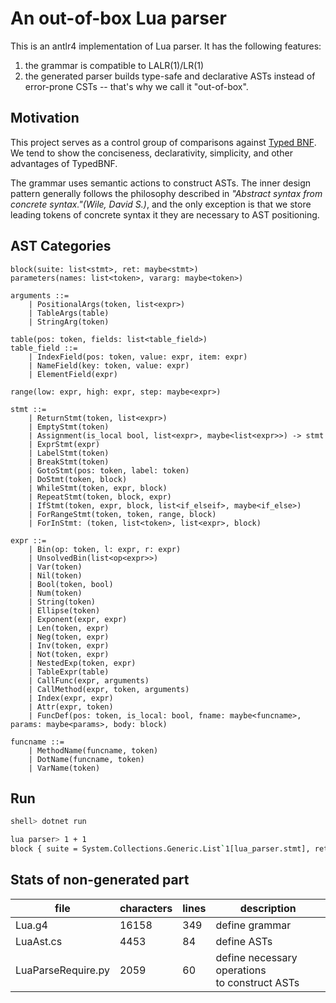 # An out-of-box Lua parser

This is an antlr4 implementation of Lua parser. It has the following features:

1. the grammar is compatible to LALR(1)/LR(1)
2. the generated parser builds type-safe and declarative ASTs instead of error-prone CSTs -- that's why we call it "out-of-box".

## Motivation

This project serves as a control group of comparisons against [Typed BNF](https://github.com/thautwarm/Typed-BNF/blob/main/runtests/lua.tbnf). We tend to show the conciseness, declarativity, simplicity, and other advantages of TypedBNF.

The grammar uses semantic actions to construct ASTs. The inner design pattern generally follows the philosophy described in *"Abstract syntax from concrete syntax."(Wile, David S.)*, and the only exception is that we store leading tokens of concrete syntax it they are necessary to AST positioning.

## AST Categories

```asdl
block(suite: list<stmt>, ret: maybe<stmt>)
parameters(names: list<token>, vararg: maybe<token>)

arguments ::=
    | PositionalArgs(token, list<expr>)
    | TableArgs(table)
    | StringArg(token)

table(pos: token, fields: list<table_field>)
table_field ::=
    | IndexField(pos: token, value: expr, item: expr)
    | NameField(key: token, value: expr)
    | ElementField(expr)

range(low: expr, high: expr, step: maybe<expr>)

stmt ::=
    | ReturnStmt(token, list<expr>)
    | EmptyStmt(token)
    | Assignment(is_local bool, list<expr>, maybe<list<expr>>) -> stmt
    | ExprStmt(expr)
    | LabelStmt(token)
    | BreakStmt(token)
    | GotoStmt(pos: token, label: token)
    | DoStmt(token, block)
    | WhileStmt(token, expr, block)
    | RepeatStmt(token, block, expr)
    | IfStmt(token, expr, block, list<if_elseif>, maybe<if_else>)
    | ForRangeStmt(token, token, range, block)
    | ForInStmt: (token, list<token>, list<expr>, block)

expr ::=
    | Bin(op: token, l: expr, r: expr)
    | UnsolvedBin(list<op<expr>>)
    | Var(token)
    | Nil(token)
    | Bool(token, bool)
    | Num(token)
    | String(token)
    | Ellipse(token)
    | Exponent(expr, expr)
    | Len(token, expr)
    | Neg(token, expr)
    | Inv(token, expr)
    | Not(token, expr)
    | NestedExp(token, expr)
    | TableExpr(table)
    | CallFunc(expr, arguments)
    | CallMethod(expr, token, arguments)
    | Index(expr, expr)
    | Attr(expr, token)
    | FuncDef(pos: token, is_local: bool, fname: maybe<funcname>, params: maybe<params>, body: block)

funcname ::=
    | MethodName(funcname, token)
    | DotName(funcname, token)
    | VarName(token)

```

## Run

```bash
shell> dotnet run

lua parser> 1 + 1
block { suite = System.Collections.Generic.List`1[lua_parser.stmt], ret = lua_parser.maybe`1[lua_parser.stmt] }lua parser> 
```


## Stats of non-generated part

| file  | characters | lines | description |
|----|---|---|---|
| Lua.g4 | 16158 | 349 | define grammar |
| LuaAst.cs | 4453 | 84 | define ASTs |
| LuaParseRequire.py |  2059 | 60 | define necessary operations <br /> to construct ASTs |
